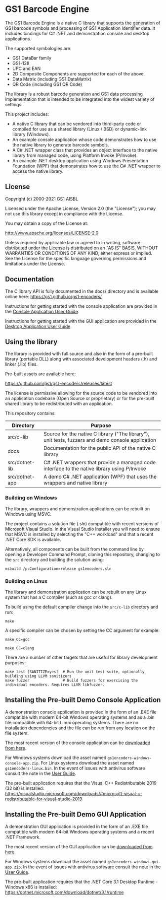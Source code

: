 GS1 Barcode Engine
==================

The GS1 Barcode Engine is a native C library that supports the generation of
GS1 barcode symbols and processing of GS1 Application Identifier data. It
includes bindings for C# .NET and demonstration console and desktop
applications.

The supported symbologies are:

* GS1 DataBar family
* GS1-128
* UPC and EAN
* 2D Composite Components are supported for each of the above.
* Data Matrix (including GS1 DataMatrix)
* QR Code (including GS1 QR Code)

The library is a robust barcode generation and GS1 data processing
implementation that is intended to be integrated into the widest variety of
settings.

This project includes:

  * A native C library that can be vendored into third-party code or compiled for use as a shared library (Linux / BSD) or dynamic-link library (Windows).
  * An example console application whose code demonstrates how to use the native library to generate barcode symbols.
  * A C# .NET wrapper class that provides an object interface to the native library from managed code, using Platform Invoke (P/Invoke). 
  * An example .NET desktop application using Windows Presentation Foundation (WPF) that demonstrates how to use the C# .NET wrapper to access the native library.


License
-------

Copyright (c) 2000-2021 GS1 AISBL

Licensed under the Apache License, Version 2.0 (the "License"); you may not use
this library except in compliance with the License.

You may obtain a copy of the License at:

<http://www.apache.org/licenses/LICENSE-2.0>

Unless required by applicable law or agreed to in writing, software distributed
under the License is distributed on an "AS IS" BASIS, WITHOUT WARRANTIES OR
CONDITIONS OF ANY KIND, either express or implied. See the License for the
specific language governing permissions and limitations under the License.


Documentation
-------------

The C library API is fully documented in the docs/ directory and is
available online here: <https://gs1.github.io/gs1-encoders/>

Instructions for getting started with the console application are provided in
the [Console Application User Guide](https://github.com/gs1/gs1-encoders/wiki/Console-Application-User-Guide).

Instructions for getting started with the GUI application are provided in
the [Desktop Application User Guide](https://github.com/gs1/gs1-encoders/wiki/Desktop-Application-User-Guide).


Using the library
------------------

The library is provided with full source and also in the form of a pre-built
library (portable DLL) along with associated development headers (.h) and
linker (.lib) files.

Pre-built assets are available here:

<https://github.com/gs1/gs1-encoders/releases/latest>

The license is permissive allowing for the source code to be vendored into an
application codebase (Open Source or proprietary) or for the pre-built shared
library to be redistributed with an application.

This repository contains:

| Directory      | Purpose                                                                                           |
| -------------- | ------------------------------------------------------------------------------------------------- |
| src/c-lib      | Source for the native C library ("The library"), unit tests, fuzzers and demo console application |
| docs           | Documentation for the public API of the native C library                                          |
| src/dotnet-lib | C# .NET wrappers that provide a managed code interface to the native library using P/Invoke       |
| src/dotnet-app | A demo C# .NET application (WPF) that uses the wrappers and native library                        |


### Building on Windows

The library, wrappers and demonstration applications can be rebuilt on Windows
using MSVC.

The project contains a solution file (.sln) compatible with recent versions of
Microsoft Visual Studio. In the Visual Studio Installer you will need to ensure
that MSVC is installed by selecting the "C++ workload" and that a recent .NET
Core SDK is available.

Alternatively, all components can be built from the command line by opening a
Developer Command Prompt, cloning this repository, changing to the `src`
directory and building the solution using:

    msbuild /p:Configuration=release gs1encoders.sln


### Building on Linux

The library and demonstration application can be rebuilt on any Linux system
that has a C compiler (such as gcc or clang).

To build using the default compiler change into the `src/c-lib` directory and run:

    make

A specific compiler can be chosen by setting the CC argument for example:

    make CC=gcc

    make CC=clang

There are a number of other targets that are useful for library development
purposes:

    make test [SANITIZE=yes]  # Run the unit test suite, optionally building using LLVM sanitizers
    make fuzzer               # Build fuzzers for exercising the individual encoders. Requires LLVM libfuzzer.


Installing the Pre-built Demo Console Application
-------------------------------------------------

A demonstration console application is provided in the form of an .EXE file
compatible with modern 64-bit Windows operating systems and as a .bin file
compatible with 64-bit Linux operating systems. There are no installation
dependencies and the file can be run from any location on the file system.

The most recent version of the console application can be
[downloaded from here](https://github.com/gs1/gs1-encoders/releases/latest).

For Windows systems download the asset named
`gs1encoders-windows-console-app.zip`. For Linux systems download the asset
named `gs1encoders-linux.bin`. In the event of issues with antivirus software
consult the note in the
[User Guide](https://github.com/gs1/gs1-encoders/wiki/Console-Application-User-Guide).

The pre-built application requires that the Visual C++ Redistributable 2019 (32
bit) is installed: <https://visualstudio.microsoft.com/downloads/#microsoft-visual-c-redistributable-for-visual-studio-2019>


Installing the Pre-built Demo GUI Application
---------------------------------------------

A demonstration GUI application is provided in the form of an .EXE file
compatible with modern 64-bit Windows operating systems and a recent .NET
Framework.

The most recent version of the GUI application can be
[downloaded from here](https://github.com/gs1/gs1-encoders/releases/latest).

For Windows systems download the asset named `gs1encoders-windows-gui-app.zip`. In
the event of issues with antivirus software consult the note in the
[User Guide](https://github.com/gs1/gs1-encoders/wiki/Desktop-Application-User-Guide).

The pre-built application requires that the .NET Core 3.1 Desktop Runtime -
Windows x86 is installed: <https://dotnet.microsoft.com/download/dotnet/3.1/runtime>
